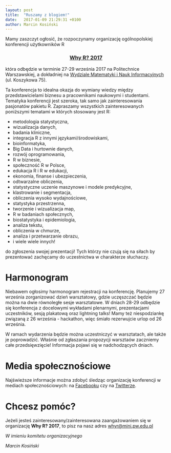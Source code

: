 ```yaml
---
layout: post
title:  "Ruszamy z blogiem!"
date:   2017-01-09 21:29:31 +0100
author: Marcin Kosiński
---
```


Mamy zaszczyt ogłosić, że rozpoczynamy organizację ogólnopolskiej konferencji użytkowników R 


<h3 style="text-align: center;" markdown="1"><a href="http://whyr.pl/"> Why R? 2017 </a></h3>

która odbędzie w terminie 27-29 września 2017 na Politechnice Warszawskiej, a dokładniej na [Wydziale Matematyki i Nauk Informacyjnych](https://www.google.pl/maps/place/Wydzia%C5%82+Matematyki+i+Nauk+Informacyjnych/@52.2221573,21.0049421,17z/data=!3m1!4b1!4m5!3m4!1s0x471eccec70946a39:0x69dbb30f57ca9d3a!8m2!3d52.2221573!4d21.0071308) (ul. Koszykowa 75).

Ta konferencja to idealna okazja do wymiany wiedzy między przedstawicielami biznesu a pracownikami naukowymi i studentami. Tematyka konferencji jest szeroka, tak samo jak zainteresowania pasjonatów pakietu R. Zapraszamy wszystkich zainteresowanych poniższymi tematami w których stosowany jest R:

- metodologia statystyczna,
- wizualizacja danych,
- badania kliniczne,
- integracja R z innymi językami/środowiskami,
- bioinformatyka,
- Big Data i hurtownie danych,
- rozwój oprogramowania,
- R w biznesie,
- społeczność R w Polsce,
- edukacja R i R w edukacji,
- ekonomia, finanse i ubezpieczenia,
- odtwarzalne obliczenia,
- statystyczne uczenie maszynowe i modele predykcyjne,
- klastrowanie i segmentacja,
- obliczenia wysoko wydajnościowe,
- statystyka przestrzenna,
- tworzenie i wizualizacja map,
- R w badaniach społecznych,
- biostatystyka i epidemiologia,
- analiza tekstu,
- obliczenia w chmurze,
- analiza i przetwarzanie obrazu,
- i wiele wiele innych!

do zgłoszenia swojej prezentacji! Tych którzy nie czują się na siłach by prezentować zachęcamy do uczestnictwa w charakterze słuchaczy.

# Harmonogram

Niebawem ogłosimy harmonogram rejestracji na konferencję. Planujemy 27 września zorganizować dzień warsztatowy, gdzie uczęszczać będzie można na dwie równoległe sesje warsztatowe. W dniach 28-29 odbędzie się konferencja z docelowymi wykładami plenarnymi, prezentacjami uczestników, sesją plakatową oraz lightning talks! Mamy też niespodziankę związaną z 26 września - hackathon, więc śmiało rezerwujcie urlop od 26 września.

W ramach wydarzenia będzie można uczestniczyć w warsztatach, ale także je poprowadzić. Właśnie od zgłaszania propozycji warsztaów zaczniemy całe przedsięwzięcie! Informacja pojawi się w nadchodzących dniach.

# Media społecznościowe

Najświeższe informacje można zdobyć śledząc organizację konferencji w mediach społecznościowych: na [Facebooku](http://facebook.com/whyRconf/) czy na [Twitterze](http://twitter.com/whyRconf).

# Chcesz pomóc?

Jeżeli jesteś zainteresowany/zainteresowana zaangażowaniem się w organizację **Why R? 2017**, to pisz na nasz adres whyr@mini.pw.edu.pl 


*W imieniu komitetu organizacyjnego*

*Marcin Kosiński*